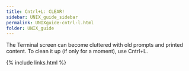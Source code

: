```yaml
---
title: Cntrl+L: CLEAR!
sidebar: UNIX_guide_sidebar
permalink: UNIXguide-cntrl-l.html
folder: UNIX_guide
---
```


The Terminal screen can become cluttered with old prompts and printed content.
To clean it up (if only for a moment), use Cntrl+L.

{% include links.html %}
